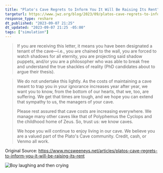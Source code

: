 ```yaml
---
title: "Plato's Cave Regrets to Inform You It Will Be Raising Its Rent"
targeturl: https://www.jwz.org/blog/2023/09/platos-cave-regrets-to-inform-you-it-will-be-raising-its-rent/ 
response_type: reshare
dt_published: "2023-09-07 21:25"
dt_updated: "2023-09-07 21:25 -05:00"
tags: ["simulation"]
---
```


> If you are receiving this letter, it means you have been designated a tenant of the cave—i.e., you are chained to the wall, you are forced to watch shadows for all eternity, you are projecting said shadow puppets, and/or you are a philosopher who was able to break free and understand the true shackles of reality (PhD candidates about to argue their thesis).

> We do not undertake this lightly. As the costs of maintaining a cave meant to trap you in your ignorance increases year after year, we want you to know, from the bottom of our hearts, that we, too, are suffering. We get that times are tough, and we hope you can extend that sympathy to us, the managers of your cave.
> 
> Please rest assured that cave costs are increasing everywhere. We manage many other caves like that of Polyphemus the Cyclops and the childhood home of Zeus. So, trust us: we know caves.
> 
> We hope you will continue to enjoy living in our cave. We believe you are a valued part of the Plato's Cave community. Credit, cash, or Venmo all work. 

Original Source: https://www.mcsweeneys.net/articles/platos-cave-regrets-to-inform-you-it-will-be-raising-its-rent

![Boy laughing and then crying](https://media.giphy.com/media/zHd8x7Pik0Ftm/giphy.gif)